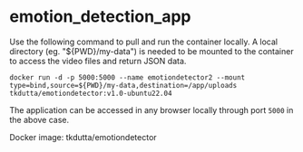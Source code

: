 # emotion_detection_app

Use the following command to pull and run the container locally. A local directory (eg. "${PWD}/my-data") is needed to be mounted to the container to access the video files and return JSON data.

`docker run -d -p 5000:5000 --name emotiondetector2 --mount type=bind,source=${PWD}/my-data,destination=/app/uploads tkdutta/emotiondetector:v1.0-ubuntu22.04`

The application can be accessed in any browser locally through port `5000` in the above case.

Docker image: tkdutta/emotiondetector
